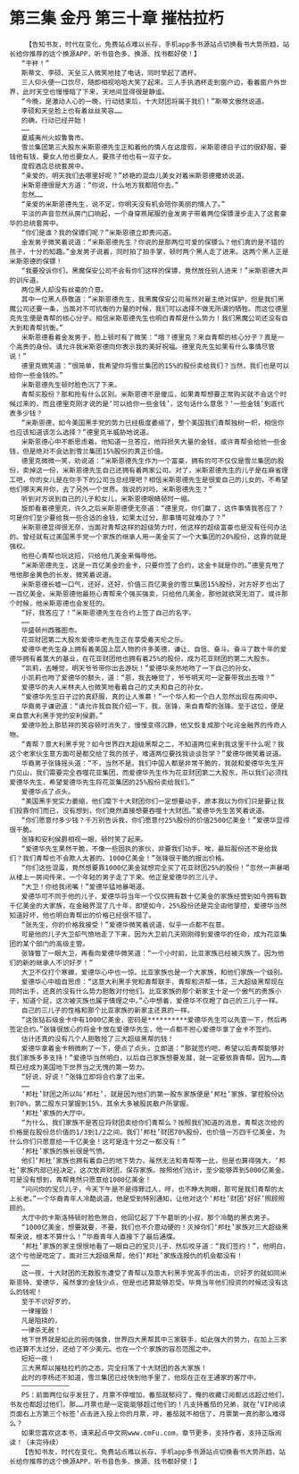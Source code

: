 # 第三集 金丹 第三十章 摧枯拉朽
        【告知书友，时代在变化，免费站点难以长存，手机app多书源站点切换看书大势所趋，站长给你推荐的这个换源APP，听书音色多、换源、找书都好使！】
       “干杯！”
       斯蒂文、李硕、天垒三人微笑地挂了电话，同时举起了酒杯。
       三人仰头便一口饮尽，随即相视哈哈大笑了起来。三人手执酒杯走到窗户边，看着窗户外世界，此时天空也慢慢暗了下来，天地间显得很是静谧。
       “今晚，是激动人心的一晚，行动结束后，十大财团将属于我们！”斯蒂文傲然说道。
       李硕和天垒脸上也有着丝丝笑容……
       的确，行动已经开始！
       ……
       夏威夷州火奴鲁鲁市。
       雪兰集团第三大股东米斯恩德先生正和着他的情人在这度假，米斯恩德日子过的很舒服，要钱他有钱，要女人他也要女人，要孩子他也有一双子女。
       度假酒店总统套房中。
       “亲爱的，明天我们去哪里好呢？”娇艳的混血儿美女对着米斯恩德撒娇说道。
       米斯恩德很是大方道：“你说，什么地方我都陪你去。”
       忽然……
       “亲爱的米斯恩德先生，说不定，你明天没有机会陪你美丽的情人了。”
       平淡的声音忽然从房门口响起，一个身穿燕尾服的金发男子带着两位保镖漫步走入了这套豪华的总统套房中。
       “你们是谁？我的保镖们呢？”米斯恩德立即责问道。
       金发男子微笑着说道：“米斯恩德先生？你说的是那两位可爱的保镖么？他们真的是不错的孩子，十分的知趣。”金发男子说着，同时拍了拍手掌，顿时两个黑人走了进来。这两个黑人正是米斯恩德的保镖！
       “我要投诉你们，黑魔保安公司不会有你们这样的保镖，竟然放任别人进来！”米斯恩德大声的训斥道。
       两位黑人却没有丝毫的介意。
       其中一位黑人恭敬道：“米斯恩德先生，我黑魔保安公司虽然对雇主绝对保护，但是我们黑魔公司还要一条，当面对不可抗衡的力量的时候，我们可以选择不做无所谓的牺牲。而这位德里克先生便是青帮的核心分子。相信米斯恩德先生也明白青帮是什么势力！我们黑魔公司还没有自大到和青帮抗衡。”
       米斯恩德看着金发男子，脸上顿时有了微笑：“哦？德里克？来自青帮的核心分子？真是一个高贵的身份。请允许我米斯恩德向你表示我的美好祝福。德里克先生如果有什么事情尽管说！”
       德里克微笑道：“很简单，我希望你将雪兰集团的15%的股份卖给我们？当然，我们也是可以给你一些金钱的。”
       米斯恩德先生顿时脸色沉了下来。
       青帮买股份？那和抢有什么区别。米斯恩德不是傻瓜，如果青帮想要正常购买就不会这个时候过来的，而且德里克刚才说的是‘可以给你一些金钱’，这句话什么意思？‘一些金钱’到底代表多少钱？
       “米斯恩德，如今美国黑手党的势力已经极度萎缩了，整个美国我们青帮独树一帜，相信你也应该知道该怎么选择？”德里克半威胁地说道。
       米斯恩德心中不断思虑着。他知道一旦答应，他将损失大量的金钱，或许青帮会给他一些金钱，但是绝对不会达到雪兰集团15%股份的真正价值。
       德里克微微一笑，劝说道：“米斯恩德先生作为一个富豪，拥有的可不仅仅是雪兰集团的股份，卖掉这一份，米斯恩德先生自己还拥有着两家公司。对了，米斯恩德先生的儿子是在麻省理工吧，你的女儿是在你手下的公司当总经理吧？相信米斯恩德先生是很爱自己的儿女的，不希望他们哪天离开你，去了另外一个世界。我说的对吗，米斯恩德先生？”
       听到对方说到自己的儿子和女儿，米斯恩德眼睛顿时一缩。
       旋即看着德里克，许久之后米斯恩德便无奈道：“德里克，你们赢了，这件事情我答应了？可是你们至少要给我一些合适的金钱，如果太过分，那事情可就难办了？”
       米斯恩德显得很无奈，当面对青帮这样的超级势力时，他这样的超级富豪也是没有任何办法的。曾经就有过美国黑手党一个家族的继承人用一美金买了一个大集团的20%股份，这靠的就是强权。
       他担心青帮也玩这招，只给他几美金来侮辱他。
       “米斯恩德先生，这是一百亿美金的金卡，只要你签了合约，这金卡就是你的。”德里克甩了甩他那金黄色的长发，微笑着说道。
       米斯恩德长嘘一口气，还好，还好，价值三百亿美金的雪兰集团15%股份，对方好歹也出了一百亿美金。米斯恩德他最担心青帮来个强买强卖，只给他几美金，那他就欲哭无泪了。或许那个时候，他米斯恩德也会发狂的。
       “好，我答应了！”米斯恩德先生在合约上签了自己的名字。
       ……
       华盛顿州西雅图市。
       花亚财团第二大股东爱德华老先生正在享受着天伦之乐。
       爱德华老先生身上拥有着美国上层人物的许多美德，谦让、自信、奋斗。奋斗了数十年的爱德华拥有着莫大的基业，在花亚财团他也拥有着25%的股份，成为花亚财团的第二大股东。
       “凯莉，去睡觉，明天爷爷带你出去游玩！”爱德华亲热地吻了一下自己的孙女。
       小凯莉也吻了爱德华的额头，道：“恩，我去睡觉了，爷爷明天可一定要带我出去哦？”
       爱德华的夫人米林夫人也微笑地看着自己的丈夫和自己的孙女。
       “爱德华先生日子过的真舒服，真的让人羡慕！”一个华人和一个白人忽然出现在房间中。
       华裔男子谦逊道：“请允许我自我介绍一下，我，张锋，来自青帮的张锋。至于这位，便是来自意大利黑手党的安利侯爵。”
       爱德华脸上那慈祥的笑容顿时消失了，慢慢变得沉静，他又恢复成那个叱诧金融界的传奇人物。
       “青帮？意大利黑手党？如今世界四大超级黑帮之二，不知道两位来到我这里干什么呢？我这个老家伙生意方面可是都交给了我的孩子，难道两位要找我谈谈哲学？”爱德华微笑着说道。
       华裔男子张锋摇头道：“不，当然不是。我们中国人都是非常干脆的，我就和爱德华先生开门见山，我们需要完全吞噬花亚集团，而爱德华先生作为花亚财团第二大股东，所以我们必须找爱德华先生，希望爱德华先生将花亚集团的25%股份卖给我们。”
       爱德华点了点头。
       “美国黑手党实力萎缩，他们麾下十大财团你们一定想要动手，原本我以为你们只是要让我们投靠你们而已，没有想到，你们竟然直接想要吞噬十大财团。”爱德华先生苦笑着说道。
       “你们愿意付多少钱？千万别告诉我，你们愿意付25%股份的价值2500亿美金！”爱德华显得很干脆。
       张锋和安利侯爵相视一眼，顿时笑了起来。
       “爱德华先生果然干脆，不像一些固执的家伙，非要我们动手。唉，最后股份还不是给我们？我们青帮也不会欺人太甚的。1000亿美金！”张锋很干脆的报出价格。
       “你们这些混蛋，竟然想要靠1000亿美金就想完全买了花亚财团25%的股份！”忽然一声暴喝从楼上一房间传来，一个年轻的男子走了下来。他正是爱德华的三儿子。
       “大卫！你给我闭嘴！”爱德华猛地暴喝道。
       爱德华可不同于他的儿子，爱德华将当年一个仅仅拥有数十亿美金的家族经营到如今拥有数千亿美金的大家族，在金融界混了几十年，即使如今，25%股份还是完全由他掌控，爱德华当然知道好坏，他也明白青帮出的价格已经很不错了。
       “张先生，你的价格我接受！”爱德华微笑着说道，似乎一点都不在意。
       可是他的儿子大卫却气愤地走了下来，因为大卫前几天刚刚得到爱德华的任命，成为花亚集团的某个部门的高级主管。
       张锋瞥了一眼大卫，再看向爱德华微笑道：“一个小时前，比亚家族已经被灭族了。因为他们的新的继承人不识好歹！”
       大卫不仅打个寒蝉，爱德华心中也一惊。比亚家族也是一个大家族，和他们家族一个级别。
       爱德华心中暗自思虑：“这意大利黑手党和青帮联手，青帮和洪帮一体，三大超级黑帮现在同时出手，还真的没有什么势力胆敢对付他们。比亚家族的那个新家主十足一个傲气的贵族小子，知道个屁，这次被灭族也属于情理之中。”心中想着，爱德华不仅瞪了自己的三儿子一样。
       自己的三儿子的性格和那个比亚家族的新家主还真的一样。
       “这张钻石级金卡中有1000亿美金，密码是**********爱德华先生可以先查一下，然后再签定合约。”张锋很放心的将金卡放在爱德华先生，他一点都不担心爱德华拿了金卡不签约。
       估计还真的没有几个人胆敢抢了三大超级黑帮的钱！
       爱德华拿着金卡稍微刷了一下，便点了点头，立即道：“那就签约吧，希望以后青帮能够对我们家族多多支持！”爱德华当然明白，以后自己家族想要发展，就一定要依靠青帮。因为……青帮已经成为美国地下世界当之无愧的第一势力。
       “好说，好说！”张锋立即将合约拿了出来。
       ……
       ‘邦杜’财团之所以叫‘邦杜’，就是因为他们的第一股东家族便是‘邦杜’家族，掌控股份达到70%，第二股东只掌握到15%，其余大多被股民散户所掌握。
       ‘邦杜’家族的大厅中。
       “为什么，我们家族不是答应将财团卖给你们青帮么？按照我们知道的消息，青帮这次给的价格是在股份总价值的1/3到1/2之间，我们‘邦杜’财团70%股份，也价值一万四千亿美金，为什么你们只愿意给一千亿美金！这可是连十分之一都没有！”
       ‘邦杜’家族的族长很是气愤。
       他们‘邦杜’家族也拥有着自己的地下势力，虽然无法和青帮等一比，但是也算得强大，‘邦杜’家族内部已经决定，这次放弃财团，保存家族。按照他们估计，至少能够弄到5000亿美金。可是没有想到，青帮竟然只愿意给1000亿美金！
       “问问你的宝贝儿子，今天下午是不是得罪过人，哼，也不睁大狗眼，那可是我们青帮的太上长老。”一个华裔青年人冷酷说道，他是受到特别通知，让他对这个‘邦杜’财团‘好好’照顾照顾的。
       大厅中的卡斯洛特顿时脸色煞白，他回忆起了下午葛昕的小叔，那个冷酷的黑衣男子。
       “1000亿美金，想要就要，不要，我们也不介意动硬的！灭掉你们‘邦杜’家族对三大超级黑帮来说，根本不算什么！”华裔青年人直接下了最后通牒。
       ‘邦杜’家族的家主恨恨地看了一眼自己的宝贝儿子，然后咬牙道：“我们签约！”，他明白，这个亏他是吃定了，面对三大超级黑帮，他们‘邦杜’家族连报仇的机会都没有！
       ……
       这一夜，十大财团的无数股东遭受了青帮以及意大利黑手党高手的出击，识好歹的就如同米斯恩特、爱德华，虽然拿的金钱少点，但是也还算能够忍受。毕竟当年他们投资的时候还没有这么的钱呢！
       至于不识好歹的，
       一律摧毁！
       凡是阻挠的，
       一律杀无赦！
       地下世界就是如此的弱肉强食，世界四大黑帮其中三家联手，如此强大的势力，在加上三家也还算不太过分，还给了不少美元。也在一个个家族的容忍范围之中。
       短短一夜！
       三大黑帮以摧枯拉朽的之态，完全扫荡了十大财团的各大家族！
       此时的李杨还不知道，雪兰集团已经快到他手里了，他现在正在王通家的客厅中。
       ————————————
       PS：前面两位似乎发狂了，月票不停增加，番茄就郁闷了，俺的收藏订阅都远远超过他们，书友也都超过他们，那……月票也是一定能能够超过他们的！凡支持番茄的兄弟，就在‘VIP阅读页面右上方第三个标签’点击进入投上你的月票，哼，番茄就不相信了，月票第一真的那么难得么？
       如果您喜欢这本书，请来起点中文网www.cmFu.com，章节更多，支持作者，支持正版阅读！（未完待续）
       【告知书友，时代在变化，免费站点难以长存，手机app多书源站点切换看书大势所趋，站长给你推荐的这个换源APP，听书音色多、换源、找书都好使！】